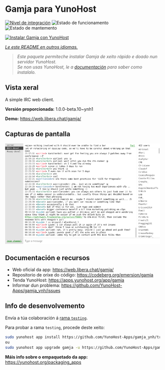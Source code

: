 <!--
NOTA: Este README foi creado automáticamente por <https://github.com/YunoHost/apps/tree/master/tools/readme_generator>
NON debe editarse manualmente.
-->

# Gamja para YunoHost

[![Nivel de integración](https://apps.yunohost.org/badge/integration/gamja)](https://ci-apps.yunohost.org/ci/apps/gamja/)
![Estado de funcionamento](https://apps.yunohost.org/badge/state/gamja)
![Estado de mantemento](https://apps.yunohost.org/badge/maintained/gamja)

[![Instalar Gamja con YunoHost](https://install-app.yunohost.org/install-with-yunohost.svg)](https://install-app.yunohost.org/?app=gamja)

*[Le este README en outros idiomas.](./ALL_README.md)*

> *Este paquete permíteche instalar Gamja de xeito rápido e doado nun servidor YunoHost.*  
> *Se non usas YunoHost, le a [documentación](https://yunohost.org/install) para saber como instalalo.*

## Vista xeral

A simple IRC web client.

**Versión proporcionada:** 1.0.0-beta.10~ynh1

**Demo:** <https://web.libera.chat/gamja/>

## Capturas de pantalla

![Captura de pantalla de Gamja](./doc/screenshots/screenshot.png)

## Documentación e recursos

- Web oficial da app: <https://web.libera.chat/gamja/>
- Repositorio de orixe do código: <https://codeberg.org/emersion/gamja>
- Tenda YunoHost: <https://apps.yunohost.org/app/gamja>
- Informar dun problema: <https://github.com/YunoHost-Apps/gamja_ynh/issues>

## Info de desenvolvemento

Envía a túa colaboración á [rama `testing`](https://github.com/YunoHost-Apps/gamja_ynh/tree/testing).

Para probar a rama `testing`, procede deste xeito:

```bash
sudo yunohost app install https://github.com/YunoHost-Apps/gamja_ynh/tree/testing --debug
ou
sudo yunohost app upgrade gamja -u https://github.com/YunoHost-Apps/gamja_ynh/tree/testing --debug
```

**Máis info sobre o empaquetado da app:** <https://yunohost.org/packaging_apps>
